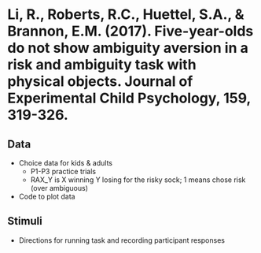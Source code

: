 # Li, R., Roberts, R.C., Huettel, S.A., & Brannon, E.M. (2017). Five-year-olds do not show ambiguity aversion in a risk and ambiguity task with physical objects. Journal of Experimental Child Psychology, 159, 319-326.

## Data
* Choice data for kids & adults
    * P1-P3 practice trials
    * RAX_Y is X winning Y losing for the risky sock; 1 means chose risk (over ambiguous)
* Code to plot data

## Stimuli
* Directions for running task and recording participant responses